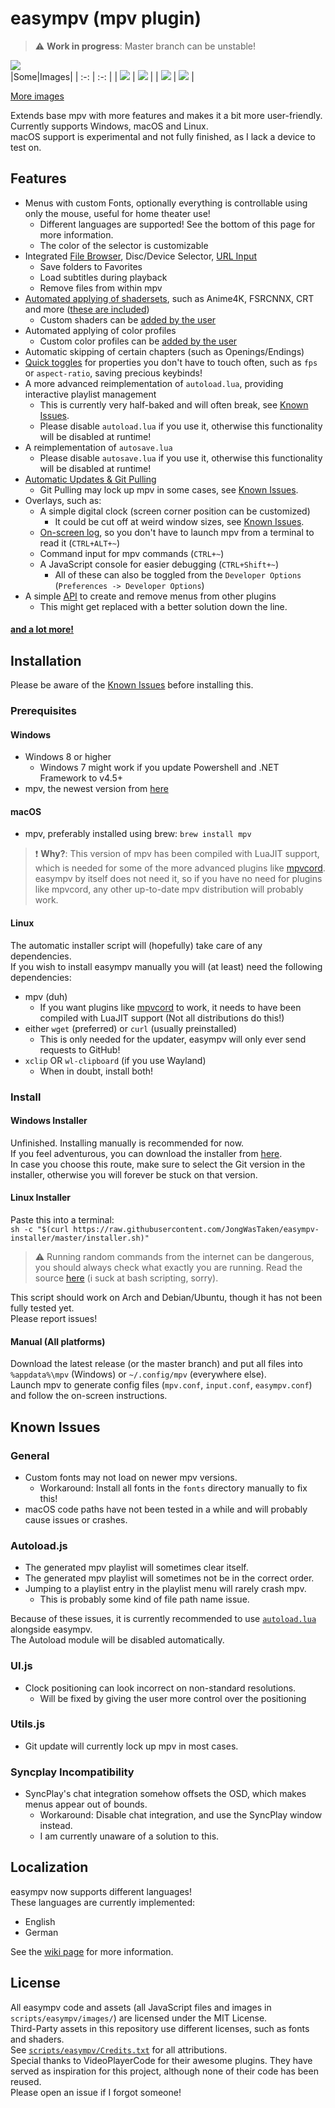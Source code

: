 # easympv (mpv plugin)

> :warning: **Work in progress**: Master branch can be unstable!  

![](https://github.com/JongWasTaken/easympv-installer/blob/d71bf546c9d12859bc383ab21f0114ae7fdb47c2/images/main.png)  
|Some|Images|
| :-: | :-: |
| ![](https://github.com/JongWasTaken/easympv-installer/blob/d71bf546c9d12859bc383ab21f0114ae7fdb47c2/images/browser.png) | ![](https://github.com/JongWasTaken/easympv-installer/blob/d71bf546c9d12859bc383ab21f0114ae7fdb47c2/images/playback.png) |
| ![](https://github.com/JongWasTaken/easympv-installer/blob/d71bf546c9d12859bc383ab21f0114ae7fdb47c2/images/shaders.png) | ![](https://github.com/JongWasTaken/easympv-installer/blob/d71bf546c9d12859bc383ab21f0114ae7fdb47c2/images/settings.png) |
  
[More images](https://github.com/JongWasTaken/easympv-installer/tree/d71bf546c9d12859bc383ab21f0114ae7fdb47c2/images)  
  
Extends base mpv with more features and makes it a bit more user-friendly.  
Currently supports Windows, macOS and Linux.  
macOS support is experimental and not fully finished, as I lack a device to test on.  

## Features
- Menus with custom Fonts, optionally everything is controllable using only the mouse, useful for home theater use!
    - Different languages are supported! See the bottom of this page for more information.
    - The color of the selector is customizable
- Integrated [File Browser](https://github.com/JongWasTaken/easympv-installer/blob/d71bf546c9d12859bc383ab21f0114ae7fdb47c2/images/browser.png), Disc/Device Selector, [URL Input](https://github.com/JongWasTaken/easympv-installer/blob/d71bf546c9d12859bc383ab21f0114ae7fdb47c2/images/url.png)
    - Save folders to Favorites
    - Load subtitles during playback
    - Remove files from within mpv
- [Automated applying of shadersets](https://github.com/JongWasTaken/easympv-installer/blob/d71bf546c9d12859bc383ab21f0114ae7fdb47c2/images/shaders.png), such as Anime4K, FSRCNNX, CRT and more ([these are included](https://github.com/JongWasTaken/easympv/tree/master/scripts/easympv/shaders))
    - Custom shaders can be [added by the user](https://github.com/JongWasTaken/easympv/wiki/Presets)
- Automated applying of color profiles
    - Custom color profiles can be [added by the user](https://github.com/JongWasTaken/easympv/wiki/Presets)
- Automatic skipping of certain chapters (such as Openings/Endings)
- [Quick toggles](https://github.com/JongWasTaken/easympv-installer/blob/d71bf546c9d12859bc383ab21f0114ae7fdb47c2/images/playback.png) for properties you don't have to touch often, such as `fps` or `aspect-ratio`, saving precious keybinds!
- A more advanced reimplementation of `autoload.lua`, providing interactive playlist management
    - This is currently very half-baked and will often break, see [Known Issues](#known-issues).
    - Please disable `autoload.lua` if you use it, otherwise this functionality will be disabled at runtime!
- A reimplementation of `autosave.lua`
    - Please disable `autosave.lua` if you use it, otherwise this functionality will be disabled at runtime!
- [Automatic Updates & Git Pulling](https://github.com/JongWasTaken/easympv-installer/blob/d71bf546c9d12859bc383ab21f0114ae7fdb47c2/images/update.png)
    - Git Pulling may lock up mpv in some cases, see [Known Issues](#known-issues).
- Overlays, such as:
    - A simple digital clock (screen corner position can be customized)
        - It could be cut off at weird window sizes, see [Known Issues](#known-issues).
    - [On-screen log](https://github.com/JongWasTaken/easympv-installer/blob/d71bf546c9d12859bc383ab21f0114ae7fdb47c2/images/log.png), so you don't have to launch mpv from a terminal to read it (`CTRL+ALT+~`)
    - Command input for mpv commands (`CTRL+~`)
    - A JavaScript console for easier debugging (`CTRL+Shift+~`)
        - All of these can also be toggled from the `Developer Options` (`Preferences -> Developer Options`)
- A simple [API](https://github.com/JongWasTaken/easympv/wiki/API) to create and remove menus from other plugins
    - This might get replaced with a better solution down the line.
#### [and a lot more!](https://github.com/JongWasTaken/easympv-installer/blob/d71bf546c9d12859bc383ab21f0114ae7fdb47c2/images/settings.png)
## Installation
Please be aware of the [Known Issues](#known-issues) before installing this.  
### Prerequisites
#### Windows
- Windows 8 or higher 
    - Windows 7 might work if you update Powershell and .NET Framework to v4.5+
- mpv, the newest version from [here](https://sourceforge.net/projects/mpv-player-windows/files/64bit/)

#### macOS
- mpv, preferably installed using brew: `brew install mpv`  
> :exclamation: **Why?**: This version of mpv has been compiled with LuaJIT support, which is needed for some of the more advanced plugins like [mpvcord](https://github.com/yutotakano/mpvcord). easympv by itself does not need it, so if you have no need for plugins like mpvcord, any other up-to-date mpv distribution will probably work.  

#### Linux
The automatic installer script will (hopefully) take care of any dependencies.  
If you wish to install easympv manually you will (at least) need the following dependencies:
- mpv (duh)
    - If you want plugins like [mpvcord](https://github.com/yutotakano/mpvcord) to work, it needs to have been compiled with LuaJIT support (Not all distributions do this!)
- either `wget` (preferred) or `curl` (usually preinstalled)
    - This is only needed for the updater, easympv will only ever send requests to GitHub!
- `xclip` OR `wl-clipboard` (if you use Wayland)
    - When in doubt, install both!

### Install
#### Windows Installer
Unfinished. Installing manually is recommended for now.  
If you feel adventurous, you can download the installer from [here](https://github.com/JongWasTaken/easympv-installer/releases/latest).  
In case you choose this route, make sure to select the Git version in the installer, otherwise you will forever be stuck on that version.

#### Linux Installer
Paste this into a terminal:  
`sh -c "$(curl https://raw.githubusercontent.com/JongWasTaken/easympv-installer/master/installer.sh)"`  
> :warning: Running random commands from the internet can be dangerous, you should always check what exactly you are running. Read the source [here](https://raw.githubusercontent.com/JongWasTaken/easympv-installer/master/installer.sh) (i suck at bash scripting, sorry).  

This script should work on Arch and Debian/Ubuntu, though it has not been fully tested yet.  
Please report issues!  
#### Manual (All platforms)
Download the latest release (or the master branch) and put all files into `%appdata%\mpv` (Windows) or `~/.config/mpv` (everywhere else).  
Launch mpv to generate config files (`mpv.conf`, `input.conf`, `easympv.conf`) and follow the on-screen instructions.  

## Known Issues
### General
- Custom fonts may not load on newer mpv versions.
    - Workaround: Install all fonts in the `fonts` directory manually to fix this!
- macOS code paths have not been tested in a while and will probably cause issues or crashes.
### Autoload.js
- The generated mpv playlist will sometimes clear itself.
- The generated mpv playlist will sometimes not be in the correct order.
- Jumping to a playlist entry in the playlist menu will rarely crash mpv.
    - This is probably some kind of file path name issue.

Because of these issues, it is currently recommended to use [`autoload.lua`](https://github.com/mpv-player/mpv/blob/master/TOOLS/lua/autoload.lua) alongside easympv.  
The Autoload module will be disabled automatically.
### UI.js
- Clock positioning can look incorrect on non-standard resolutions.
    - Will be fixed by giving the user more control over the positioning
### Utils.js
- Git update will currently lock up mpv in most cases.
### Syncplay Incompatibility
- SyncPlay's chat integration somehow offsets the OSD, which makes menus appear out of bounds.
    - Workaround: Disable chat integration, and use the SyncPlay window instead.
    - I am currently unaware of a solution to this.

## Localization
easympv now supports different languages!  
These languages are currently implemented:  
- English
- German
  
See the [wiki page](https://github.com/JongWasTaken/easympv/wiki/Localization) for more information.

## License
All easympv code and assets (all JavaScript files and images in `scripts/easympv/images/`) are licensed under the MIT License.  
Third-Party assets in this repository use different licenses, such as fonts and shaders.  
See [`scripts/easympv/Credits.txt`](https://github.com/JongWasTaken/easympv/blob/master/scripts/easympv/Credits.txt) for all attributions.  
Special thanks to VideoPlayerCode for their awesome plugins. They have served as inspiration for this project, although none of their code has been reused.  
Please open an issue if I forgot someone!  
